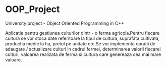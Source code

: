 # OOP_Project
University project - Object Oriented Programming in C++

Aplicatie pentru gestiunea culturilor dintr - o ferma agricola.Pentru fiecare cultura se vor stoca date referitoare 
la tipul de cultura, suprafata cultivata, productia medie la ha, pretul pe unitate etc.Se vor implementa opratii de 
adaugare / actualizare culturi in cadrul fermei, determinarea valorii fiecarei culturi, valoarea realizata de ferma si 
cultura care genereaza cea mai mare valoare.
